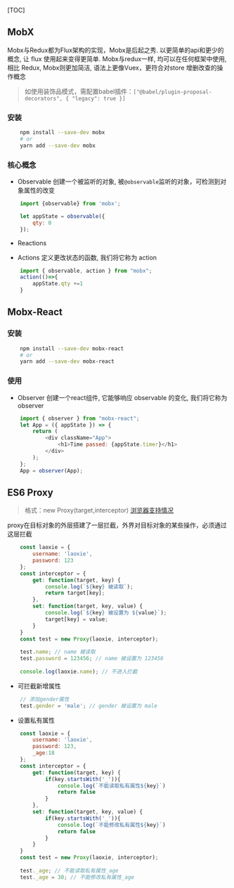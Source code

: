 [TOC]

## MobX

Mobx与Redux都为Flux架构的实现，Mobx是后起之秀. 以更简单的api和更少的概念, 让 flux 使用起来变得更简单.
Mobx与redux一样, 均可以在任何框架中使用, 相比 Redux, Mobx则更加简洁, 语法上更像Vuex，更符合对store 增删改查的操作概念

> 如使用装饰品模式，需配置babel插件：`["@babel/plugin-proposal-decorators", { "legacy": true }]`

### 安装
```bash
    npm install --save-dev mobx
    # or
    yarn add --save-dev mobx
```

### 核心概念

* Observable
创建一个被监听的对象, 被`@observable`监听的对象，可检测到对象属性的改变
```js
    import {observable} from 'mobx';

    let appState = observable({
        qty: 0
    });
```

* Reactions

* Actions
定义更改状态的函数, 我们将它称为 action
```js
    import { observable, action } from "mobx";
    action(()=>{
        appState.qty +=1  
    }
```


## Mobx-React

### 安装
```bash
    npm install --save-dev mobx-react
    # or
    yarn add --save-dev mobx-react
```

### 使用
* Observer
创建一个react组件, 它能够响应 observable 的变化, 我们将它称为 observer
```js
    import { observer } from "mobx-react";
    let App = ({ appState }) => {
        return (
            <div className="App">
                <h1>Time passed: {appState.timer}</h1>
            </div>
        );
    };
    App = observer(App);
```


## ES6 Proxy
> 格式：new Proxy(target,interceptor) [浏览器支持情况](https://caniuse.com/#search=proxy)

proxy在目标对象的外层搭建了一层拦截，外界对目标对象的某些操作，必须通过这层拦截

```js
    const laoxie = {
        username: 'laoxie',
        password: 123
    };
    const interceptor = {
        get: function(target, key) {
            console.log(`${key} 被读取`);
            return target[key];
        },
        set: function(target, key, value) {
            console.log(`${key} 被设置为 ${value}`);
            target[key] = value;
        }
    }
    const test = new Proxy(laoxie, interceptor);
    
    test.name; // name 被读取
    test.password = 123456; // name 被设置为 123456
    
    console.log(laoxie.name); // 不进入拦截

```

* 可拦截新增属性
```js
    // 添加gender属性
    test.gender = 'male'; // gender 被设置为 male
```

* 设置私有属性
```js
    const laoxie = {
        username: 'laoxie',
        password: 123,
        _age:18
    };
    const interceptor = {
        get: function(target, key) {
            if(key.startsWith('_')){
                console.log(`不能读取私有属性${key}`)
                return false
            }
        },
        set: function(target, key, value) {
            if(key.startsWith('_')){
                console.log(`不能修改私有属性${key}`)
                return false
            }
        }
    }
    const test = new Proxy(laoxie, interceptor);
    
    test._age; // 不能读取私有属性_age
    test._age = 30; // 不能修改私有属性_age
```